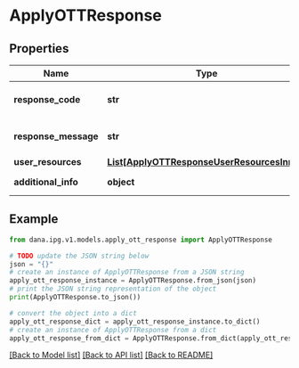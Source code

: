 # ApplyOTTResponse


## Properties

Name | Type | Description | Notes
------------ | ------------- | ------------- | -------------
**response_code** | **str** | Refer to response code list | 
**response_message** | **str** | Refer to response code list | 
**user_resources** | [**List[ApplyOTTResponseUserResourcesInner]**](ApplyOTTResponseUserResourcesInner.md) |  | 
**additional_info** | **object** | Additional information | [optional] 

## Example

```python
from dana.ipg.v1.models.apply_ott_response import ApplyOTTResponse

# TODO update the JSON string below
json = "{}"
# create an instance of ApplyOTTResponse from a JSON string
apply_ott_response_instance = ApplyOTTResponse.from_json(json)
# print the JSON string representation of the object
print(ApplyOTTResponse.to_json())

# convert the object into a dict
apply_ott_response_dict = apply_ott_response_instance.to_dict()
# create an instance of ApplyOTTResponse from a dict
apply_ott_response_from_dict = ApplyOTTResponse.from_dict(apply_ott_response_dict)
```
[[Back to Model list]](../README.md#documentation-for-models) [[Back to API list]](../README.md#documentation-for-api-endpoints) [[Back to README]](../README.md)


